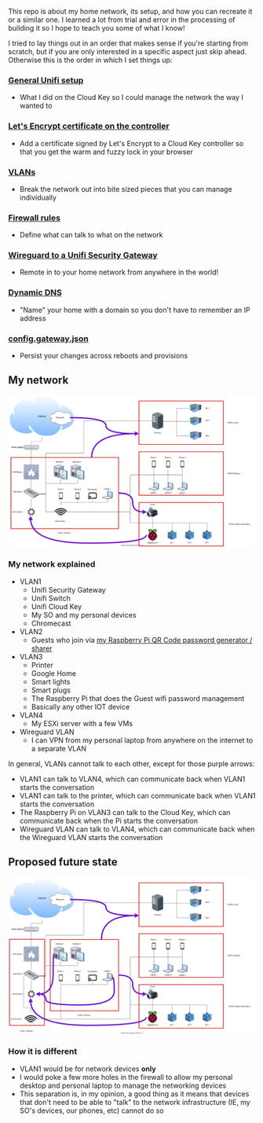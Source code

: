 This repo is about my home network, its setup, and how you can recreate it or a similar one. I learned a lot from trial and error in the processing of building it so I hope to teach you some of what I know!

I tried to lay things out in an order that makes sense if you're starting from scratch, but if you are only interested in a specific aspect just skip ahead. Otherwise this is the order in which I set things up:


### [General Unifi setup](https://kmanc.github.io/unifi_network_setup/unifi.html)
- What I did on the Cloud Key so I could manage the network the way I wanted to


### [Let's Encrypt certificate on the controller](https://kmanc.github.io/unifi_network_setup/letsencrypt.html)
- Add a certificate signed by Let's Encrypt to a Cloud Key controller so that you get the warm and fuzzy lock in your browser


### [VLANs](https://kmanc.github.io/unifi_network_setup/vlans.html)
- Break the network out into bite sized pieces that you can manage individually


### [Firewall rules](https://kmanc.github.io/unifi_network_setup/firewall.html)
- Define what can talk to what on the network


### [Wireguard to a Unifi Security Gateway](https://kmanc.github.io/unifi_network_setup/wireguard.html)
- Remote in to your home network from anywhere in the world!


### [Dynamic DNS](https://kmanc.github.io/unifi_network_setup/dynamicdns.html)
- "Name" your home with a domain so you don't have to remember an IP address


### [config.gateway.json](https://kmanc.github.io/unifi_network_setup/config.gateway.json.html)
- Persist your changes across reboots and provisions


## My network


![Could not load Network Diagram](/images/network_diagram.svg)


### My network explained


- VLAN1
  - Unifi Security Gateway
  - Unifi Switch
  - Unifi Cloud Key
  - My SO and my personal devices
  - Chromecast
- VLAN2
  - Guests who join via [my Raspberry Pi QR Code password generator / sharer](https://kmanc.github.io/wifi_qr/)
- VLAN3
  - Printer
  - Google Home
  - Smart lights
  - Smart plugs
  - The Raspberry Pi that does the Guest wifi password management
  - Basically any other IOT device
- VLAN4
  - My ESXi server with a few VMs
- Wireguard VLAN
  - I can VPN from my personal laptop from anywhere on the internet to a separate VLAN

In general, VLANs cannot talk to each other, except for those purple arrows:
- VLAN1 can talk to VLAN4, which can communicate back when VLAN1 starts the conversation
- VLAN1 can talk to the printer, which can communicate back when VLAN1 starts the conversation
- The Raspberry Pi on VLAN3 can talk to the Cloud Key, which can communicate back when the Pi starts the conversation
- Wireguard VLAN can talk to VLAN4, which can communicate back when the Wireguard VLAN starts the conversation


## Proposed future state


![Could not load future-state Network Diagram](/images/future_network_diagram.svg)


### How it is different


- VLAN1 would be for network devices **only**
- I would poke a few more holes in the firewall to allow my personal desktop and personal laptop to manage the networking devices
- This separation is, in my opinion, a good thing as it means that devices that don't need to be able to "talk" to the network infrastructure (IE, my SO's devices, our phones, etc) cannot do so
